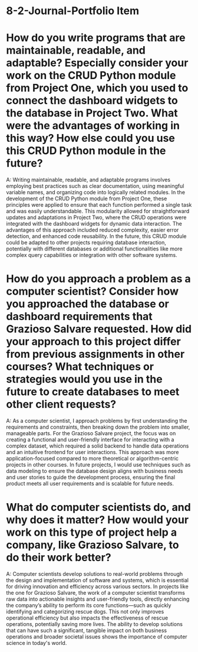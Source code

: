 # 8-2-Journal-Portfolio Item

# How do you write programs that are maintainable, readable, and adaptable? Especially consider your work on the CRUD Python module from Project One, which you used to connect the dashboard widgets to the database in Project Two. What were the advantages of working in this way? How else could you use this CRUD Python module in the future?
A: Writing maintainable, readable, and adaptable programs involves employing best practices such as clear documentation, using meaningful variable names, and organizing code into logically related modules. In the development of the CRUD Python module from Project One, these principles were applied to ensure that each function performed a single task and was easily understandable. This modularity allowed for straightforward updates and adaptations in Project Two, where the CRUD operations were integrated with the dashboard widgets for dynamic data interaction. The advantages of this approach included reduced complexity, easier error detection, and enhanced code reusability. In the future, this CRUD module could be adapted to other projects requiring database interaction, potentially with different databases or additional functionalities like more complex query capabilities or integration with other software systems.

# How do you approach a problem as a computer scientist? Consider how you approached the database or dashboard requirements that Grazioso Salvare requested. How did your approach to this project differ from previous assignments in other courses? What techniques or strategies would you use in the future to create databases to meet other client requests?
A: As a computer scientist, I approach problems by first understanding the requirements and constraints, then breaking down the problem into smaller, manageable parts. For the Grazioso Salvare project, the focus was on creating a functional and user-friendly interface for interacting with a complex dataset, which required a solid backend to handle data operations and an intuitive frontend for user interactions. This approach was more application-focused compared to more theoretical or algorithm-centric projects in other courses. In future projects, I would use techniques such as data modeling to ensure the database design aligns with business needs and user stories to guide the development process, ensuring the final product meets all user requirements and is scalable for future needs.

# What do computer scientists do, and why does it matter? How would your work on this type of project help a company, like Grazioso Salvare, to do their work better?
A: Computer scientists develop solutions to real-world problems through the design and implementation of software and systems, which is essential for driving innovation and efficiency across various sectors. In projects like the one for Grazioso Salvare, the work of a computer scientist transforms raw data into actionable insights and user-friendly tools, directly enhancing the company’s ability to perform its core functions—such as quickly identifying and categorizing rescue dogs. This not only improves operational efficiency but also impacts the effectiveness of rescue operations, potentially saving more lives. The ability to develop solutions that can have such a significant, tangible impact on both business operations and broader societal issues shows the importance of computer science in today's world.
